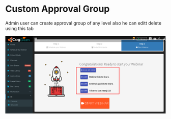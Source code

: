 # Custom Approval Group

Admin user can create approval group of any level also he can editt delete using this tab

![](../../.gitbook/assets/image%20%28257%29.png)

